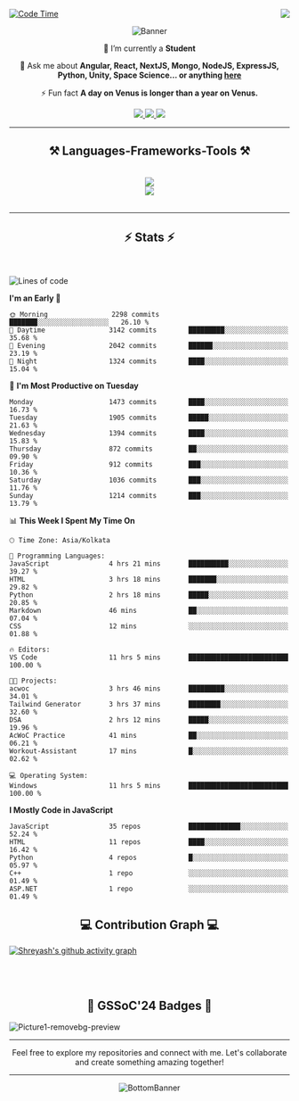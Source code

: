 <div>
 
<img align="right" src="https://visitor-badge.laobi.icu/badge?page_id=shreyash3087.shreyash3087" />

 [![Code Time](https://wakatime.com/badge/user/cd5f70df-e644-46f4-a03b-e1ce78615131.svg)](https://wakatime.com/@cd5f70df-e644-46f4-a03b-e1ce78615131)
 
</div>


<div align="center">
 
![Banner](https://github.com/user-attachments/assets/fe33d289-b057-4d85-ad76-3103802aa9e1)

</div>


<div align="center">
 
 🔭 I’m currently a **Student** 

💬 Ask me about **Angular, React, NextJS, Mongo, NodeJS, ExpressJS, Python, Unity, Space Science... or anything [here](https://github.com/shreyash3087/shreyash3087/issues)**

⚡ Fun fact **A day on Venus is longer than a year on Venus.**

</div>
 
<div align="center"> 
  <a href="mailto:shreyash3087@gmail.com">
    <img src="https://img.shields.io/badge/Gmail-333333?style=for-the-badge&logo=gmail&logoColor=red" />
  </a>
  <a href="https://www.linkedin.com/in/shreyash-srivastava-1a1161280" target="_blank">
    <img src="https://img.shields.io/badge/LinkedIn-0077B5?style=for-the-badge&logo=linkedin&logoColor=white" target="_blank" />
  </a>
  <a href="https://github.com/shreyash3087" target="_blank">
     <img src="https://img.shields.io/badge/Github-FF5722?style=for-the-badge&logo=github&logoColor=white" target="_blank" />
  </a>
</div>
<hr/>
 
<h2 align="center">⚒️ Languages-Frameworks-Tools ⚒️</h2>
<br/>
<div align="center">
    <img src="https://skillicons.dev/icons?i=react,bootstrap,html,css,vscode,github,figma,cpp,vercel,netlify" /><br>
    <img src="https://skillicons.dev/icons?i=tailwind,git,nodejs,python,javascript,typescript,express,firebase,mongodb,nextjs,unity,azure,blender" /><br>
</div>

<br/>
<hr/>

<h2 align="center">⚡ Stats ⚡</h2>

<br>
<div>
 
 
<!--START_SECTION:waka-->
![Lines of code](https://img.shields.io/badge/From%20Hello%20World%20I%27ve%20Written-4.9%20million%20lines%20of%20code-blue)

**I'm an Early 🐤** 

```text
🌞 Morning                2298 commits        ███████░░░░░░░░░░░░░░░░░░   26.10 % 
🌆 Daytime                3142 commits        █████████░░░░░░░░░░░░░░░░   35.68 % 
🌃 Evening                2042 commits        ██████░░░░░░░░░░░░░░░░░░░   23.19 % 
🌙 Night                  1324 commits        ████░░░░░░░░░░░░░░░░░░░░░   15.04 % 
```
📅 **I'm Most Productive on Tuesday** 

```text
Monday                   1473 commits        ████░░░░░░░░░░░░░░░░░░░░░   16.73 % 
Tuesday                  1905 commits        █████░░░░░░░░░░░░░░░░░░░░   21.63 % 
Wednesday                1394 commits        ████░░░░░░░░░░░░░░░░░░░░░   15.83 % 
Thursday                 872 commits         ██░░░░░░░░░░░░░░░░░░░░░░░   09.90 % 
Friday                   912 commits         ███░░░░░░░░░░░░░░░░░░░░░░   10.36 % 
Saturday                 1036 commits        ███░░░░░░░░░░░░░░░░░░░░░░   11.76 % 
Sunday                   1214 commits        ███░░░░░░░░░░░░░░░░░░░░░░   13.79 % 
```


📊 **This Week I Spent My Time On** 

```text
🕑︎ Time Zone: Asia/Kolkata

💬 Programming Languages: 
JavaScript               4 hrs 21 mins       ██████████░░░░░░░░░░░░░░░   39.27 % 
HTML                     3 hrs 18 mins       ███████░░░░░░░░░░░░░░░░░░   29.82 % 
Python                   2 hrs 18 mins       █████░░░░░░░░░░░░░░░░░░░░   20.85 % 
Markdown                 46 mins             ██░░░░░░░░░░░░░░░░░░░░░░░   07.04 % 
CSS                      12 mins             ░░░░░░░░░░░░░░░░░░░░░░░░░   01.88 % 

🔥 Editors: 
VS Code                  11 hrs 5 mins       █████████████████████████   100.00 % 

🐱‍💻 Projects: 
acwoc                    3 hrs 46 mins       █████████░░░░░░░░░░░░░░░░   34.01 % 
Tailwind Generator       3 hrs 37 mins       ████████░░░░░░░░░░░░░░░░░   32.60 % 
DSA                      2 hrs 12 mins       █████░░░░░░░░░░░░░░░░░░░░   19.96 % 
AcWoC Practice           41 mins             ██░░░░░░░░░░░░░░░░░░░░░░░   06.21 % 
Workout-Assistant        17 mins             █░░░░░░░░░░░░░░░░░░░░░░░░   02.62 % 

💻 Operating System: 
Windows                  11 hrs 5 mins       █████████████████████████   100.00 % 
```

**I Mostly Code in JavaScript** 

```text
JavaScript               35 repos            █████████████░░░░░░░░░░░░   52.24 % 
HTML                     11 repos            ████░░░░░░░░░░░░░░░░░░░░░   16.42 % 
Python                   4 repos             █░░░░░░░░░░░░░░░░░░░░░░░░   05.97 % 
C++                      1 repo              ░░░░░░░░░░░░░░░░░░░░░░░░░   01.49 % 
ASP.NET                  1 repo              ░░░░░░░░░░░░░░░░░░░░░░░░░   01.49 % 
```




<!--END_SECTION:waka-->

</div>

<div>
  <div align="center" ><h2 align="center">💻 Contribution Graph 💻</h2></div>
 
  [![Shreyash's github activity graph](https://github-readme-activity-graph.vercel.app/graph?username=shreyash3087&hide_border=true&theme=github)](https://github.com/ashutosh00710/github-readme-activity-graph)
 
</div>

<br/><br/>

<h2 align="center">🔰 GSSoC'24 Badges 🔰</h2>

![Picture1-removebg-preview](https://github.com/user-attachments/assets/4ece96a5-043a-44df-b51b-40738d3603ff)

<div align="center"> 
  <hr/>
  Feel free to explore my repositories and connect with me. Let's collaborate and create something amazing together!
  <hr/>
</div>

<div align="center">
 
![BottomBanner](https://github.com/user-attachments/assets/7afe064f-9b9f-401d-bec1-35c8625bb3dc)

</div>

